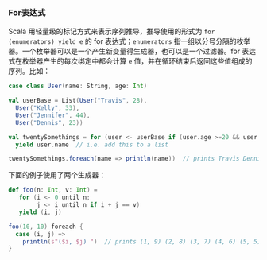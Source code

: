 ### For表达式

Scala 用轻量级的标记方式来表示序列推导，推导使用的形式为 `for (enumerators) yield e` 的 for 表达式；`enumerators` 指一组以分号分隔的枚举器。一个枚举器可以是一个产生新变量得生成器，也可以是一个过滤器。for 表达式在枚举器产生的每次绑定中都会计算 `e` 值，并在循环结束后返回这些值组成的序列。比如：

```scala
case class User(name: String, age: Int)

val userBase = List(User("Travis", 28),
  User("Kelly", 33),
  User("Jennifer", 44),
  User("Dennis", 23))

val twentySomethings = for (user <- userBase if (user.age >=20 && user.age < 30))
  yield user.name  // i.e. add this to a list

twentySomethings.foreach(name => println(name))  // prints Travis Dennis
```

下面的例子使用了两个生成器：

```scala
def foo(n: Int, v: Int) =
   for (i <- 0 until n;
        j <- i until n if i + j == v)
   yield (i, j)

foo(10, 10) foreach {
  case (i, j) =>
    println(s"($i, $j) ")  // prints (1, 9) (2, 8) (3, 7) (4, 6) (5, 5)
}
```


